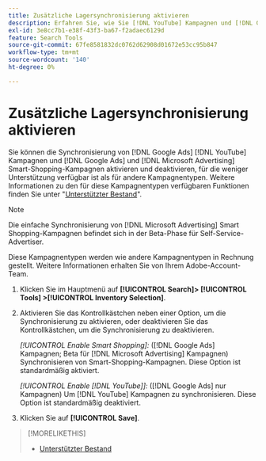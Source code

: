 ```yaml
---
title: Zusätzliche Lagersynchronisierung aktivieren
description: Erfahren Sie, wie Sie [!DNL YouTube] Kampagnen und [!DNL Google Ads] und [!DNL Microsoft Advertising] Smart-Shopping-Kampagnen synchronisieren.
exl-id: 3e8cc7b1-e38f-43f3-ba67-f2adaec6129d
feature: Search Tools
source-git-commit: 67fe8581832dc0762d62908d01672e53cc95b847
workflow-type: tm+mt
source-wordcount: '140'
ht-degree: 0%

---
```


# Zusätzliche Lagersynchronisierung aktivieren

Sie können die Synchronisierung von [!DNL Google Ads] [!DNL YouTube] Kampagnen und [!DNL Google Ads] und [!DNL Microsoft Advertising] Smart-Shopping-Kampagnen aktivieren und deaktivieren, für die weniger Unterstützung verfügbar ist als für andere Kampagnentypen. Weitere Informationen zu den für diese Kampagnentypen verfügbaren Funktionen finden Sie unter &quot;[Unterstützter Bestand](/help/search-social-commerce/introduction/supported-inventory.md)&quot;.

>[!NOTE]
>
>Die einfache Synchronisierung von [!DNL Microsoft Advertising] Smart Shopping-Kampagnen befindet sich in der Beta-Phase für Self-Service-Advertiser.

Diese Kampagnentypen werden wie andere Kampagnentypen in Rechnung gestellt. Weitere Informationen erhalten Sie von Ihrem Adobe-Account-Team.

1. Klicken Sie im Hauptmenü auf **[!UICONTROL Search]> [!UICONTROL Tools] >[!UICONTROL Inventory Selection]**.

1. Aktivieren Sie das Kontrollkästchen neben einer Option, um die Synchronisierung zu aktivieren, oder deaktivieren Sie das Kontrollkästchen, um die Synchronisierung zu deaktivieren.

   *[!UICONTROL Enable Smart Shopping]:* ([!DNL Google Ads] Kampagnen; Beta für [!DNL Microsoft Advertising] Kampagnen) Synchronisieren von Smart-Shopping-Kampagnen. Diese Option ist standardmäßig aktiviert.

   *[!UICONTROL Enable [!DNL YouTube]]:* ([!DNL Google Ads] nur Kampagnen) Um [!DNL YouTube] Kampagnen zu synchronisieren. Diese Option ist standardmäßig deaktiviert.

1. Klicken Sie auf **[!UICONTROL Save]**.

>[!MORELIKETHIS]
>
>* [Unterstützter Bestand](/help/search-social-commerce/introduction/supported-inventory.md)
